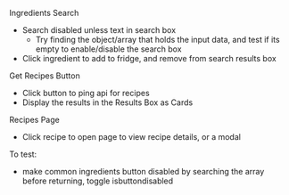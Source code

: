 Ingredients Search

- Search disabled unless text in search box
  - Try finding the object/array that holds the input data, and test if its empty to enable/disable the search box
- Click ingredient to add to fridge, and remove from search results box

Get Recipes Button

- Click button to ping api for recipes
- Display the results in the Results Box as Cards

Recipes Page

- Click recipe to open page to view recipe details, or a modal

To test:

- make common ingredients button disabled by searching the array before returning, toggle isbuttondisabled
